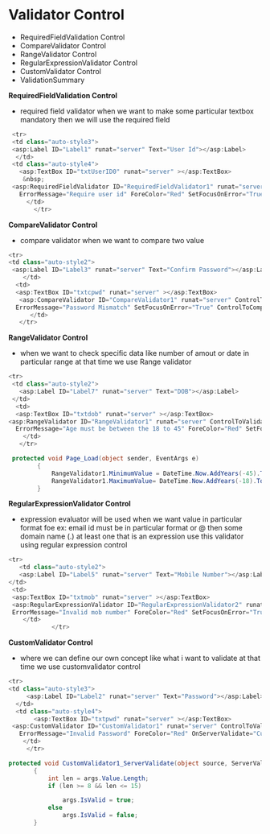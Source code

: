# Validator Control
- RequiredFieldValidation Control
- CompareValidator Control
- RangeValidator Control
- RegularExpressionValidator Control
- CustomValidator Control
- ValidationSummary


**RequiredFieldValidation Control**
- required field validator when we want to make some particular textbox mandatory then we will use the required field
```C#
 <tr>
 <td class="auto-style3">
 <asp:Label ID="Label1" runat="server" Text="User Id"></asp:Label>
  </td>
 <td class="auto-style4">
   <asp:TextBox ID="txtUserID0" runat="server" ></asp:TextBox>
    &nbsp;
 <asp:RequiredFieldValidator ID="RequiredFieldValidator1" runat="server" ControlToValidate="txtUserID0" Display="Dynamic" 
   ErrorMessage="Require user id" ForeColor="Red" SetFocusOnError="True">Invalid user Id</asp:RequiredFieldValidator>
     </td>
       </tr>
```
**CompareValidator Control**
- compare validator when we want to compare two value
```C#
<tr>
<td class="auto-style2">
 <asp:Label ID="Label3" runat="server" Text="Confirm Password"></asp:Label>
    </td>
  <td>
  <asp:TextBox ID="txtcpwd" runat="server" ></asp:TextBox>
   <asp:CompareValidator ID="CompareValidator1" runat="server" ControlToValidate="txtcpwd" Display="Dynamic" 
  ErrorMessage="Password Mismatch" SetFocusOnError="True" ControlToCompare="txtpwd" ForeColor="Red"></asp:CompareValidator>
      </td>
   </tr>
```        

**RangeValidator Control**
- when we want to check specific data like number of amout  or date in particular range at that time we use Range validator
```C#
<tr>
 <td class="auto-style2">
   <asp:Label ID="Label7" runat="server" Text="DOB"></asp:Label>
 </td>
  <td>
  <asp:TextBox ID="txtdob" runat="server" ></asp:TextBox>
<asp:RangeValidator ID="RangeValidator1" runat="server" ControlToValidate="txtdob" Display="Dynamic" 
  ErrorMessage="Age must be between the 18 to 45" ForeColor="Red" SetFocusOnError="True" Type="Date"></asp:RangeValidator>
    </td>
   </tr>
```
```C#
 protected void Page_Load(object sender, EventArgs e)
        {
            RangeValidator1.MinimumValue = DateTime.Now.AddYears(-45).ToShortDateString();
            RangeValidator1.MaximumValue= DateTime.Now.AddYears(-18).ToShortDateString();
        }
```

**RegularExpressionValidator Control**
- expression evaluator will be used when we want value in particular format foe ex: email id must be in particular format or @ then some
  domain name (.) at least one that is an expression use this validator using regular expression control
```C#
<tr>
   <td class="auto-style2">
   <asp:Label ID="Label5" runat="server" Text="Mobile Number"></asp:Label>
</td>
 <td>
 <asp:TextBox ID="txtmob" runat="server" ></asp:TextBox>
 <asp:RegularExpressionValidator ID="RegularExpressionValidator2" runat="server" ControlToValidate="txtmob" Display="Dynamic" 
 ErrorMessage="Invalid mob number" ForeColor="Red" SetFocusOnError="True" ValidationExpression="[0-9]{10}"></asp:RegularExpressionValidator>
    </td>
            </tr>
```   
**CustomValidator Control**
- where we can define our own concept like what i want to validate at that time we use customvalidator control
```C#
<tr>
<td class="auto-style3">
     <asp:Label ID="Label2" runat="server" Text="Password"></asp:Label>
  </td>
  <td class="auto-style4">
       <asp:TextBox ID="txtpwd" runat="server" ></asp:TextBox>
 <asp:CustomValidator ID="CustomValidator1" runat="server" ControlToValidate="txtpwd" Display="Dynamic" 
   ErrorMessage="Invalid Password" ForeColor="Red" OnServerValidate="CustomValidator1_ServerValidate" ValidateEmptyText="True"></asp:CustomValidator>
    </td>
     </tr>
 ```    
 ```C#
 protected void CustomValidator1_ServerValidate(object source, ServerValidateEventArgs args)
        {
            int len = args.Value.Length;
            if (len >= 8 && len <= 15)

                args.IsValid = true;
            else
                args.IsValid = false;
        }
```
